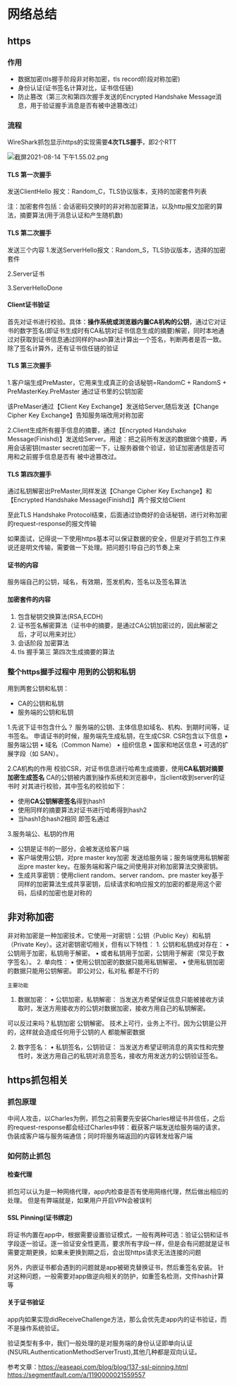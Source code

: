 # 网络总结
## https
### 作用
- 数据加密(tls握手阶段非对称加密，tls record阶段对称加密)
- 身份认证(证书签名计算对比，证书信任链)
- 防止篡改（第三次和第四次握手发送的Encrypted Handshake Message消息，用于验证握手消息是否有被中途篡改过）
### 流程
WireShark抓包显示https的实现需要**4次TLS握手**，即2个RTT

![截屏2021-08-14 下午1.55.02.png](https://p9-juejin.byteimg.com/tos-cn-i-k3u1fbpfcp/91a3158a917f40c78f000291e15a506b~tplv-k3u1fbpfcp-watermark.image)
#### TLS 第一次握手
发送ClientHello 报文：Random_C，TLS协议版本，支持的加密套件列表

注：加密套件包括：会话密码交换时的非对称加密算法，以及http报文加密的算法，摘要算法(用于消息认证和产生随机数)
#### TLS 第二次握手
发送三个内容
1.发送ServerHello报文：Random_S，TLS协议版本，选择的加密套件

2.Server证书

3.ServerHelloDone

#### Client证书验证
首先对证书进行校验。具体：**操作系统或浏览器内置CA机构的公钥**，通过它对证书的数字签名(即证书生成时有CA私钥对证书信息生成的摘要)解密，同时本地通过对获取到证书信息通过同样的hash算法计算出一个签名，判断两者是否一致。除了签名计算外，还有证书信任链的验证

#### TLS 第三次握手
1.客户端生成PreMaster，它用来生成真正的会话秘钥=RandomC + RandomS + PreMasterKey.PreMaster 通过证书里的公钥加密

该PreMaser通过【Client Key Exchange】发送给Server,随后发送【Change Cipher Key Exchange】告知服务端改用对称加密

2.Client生成所有握手信息的摘要，通过【Encrypted Handshake Message(Finishd)】发送给Server。用途：把之前所有发送的数据做个摘要，再用会话密钥(master secret)加密一下，让服务器做个验证，验证加密通信是否可用和之前握手信息是否有 被中途篡改过。

#### TLS 第四次握手
通过私钥解密出PreMaster,同样发送【Change Cipher Key Exchange】和【Encrypted Handshake Message(Finishd)】两个报文给Client

至此TLS Handshake Protocol结束，后面通过协商好的会话秘钥，进行对称加密的request-response的报文传输

如果面试，记得说一下使用https基本可以保证数据的安全，但是对于抓包工作来说还是明文传输，需要做一下处理。把问题引导自己的节奏上来

#### 证书的内容
服务端自己的公钥，域名，有效期，签发机构，签名以及签名算法

#### 加密套件的内容
1. 包含秘钥交换算法(RSA,ECDH)
2. 证书签名解密算法（证书中的摘要，是通过CA公钥加密过的，因此解密之后，才可以用来对比）
3. 会话阶段 加密算法
4. tls 握手第三 第四次生成摘要的算法

### 整个https握手过程中 用到的公钥和私钥
用到两套公钥和私钥：
- CA的公钥和私钥
- 服务端的公钥和私钥

1.先说下证书包含什么？
服务端的公钥、主体信息如域名、机构、到期时间等，证书签名。
申请证书的时候，服务端先生成私钥，在生成CSR. 
CSR包含以下信息
	•	服务端公钥
	•	域名（Common Name）
	•	组织信息
	•	国家和地区信息
	•	可选的扩展字段（如 SAN）。
	
2.CA机构的作用
校验CSR，对证书信息进行哈希生成摘要，使用**CA私钥对摘要加密生成签名**
CA的公钥被内置到操作系统和浏览器中，当client收到server的证书时 对其进行校验，其中签名的校验如下：
- 使用**CA公钥解密签名**得到hash1
- 使用同样的摘要算法对证书进行哈希得到hash2
- 当hash1合hash2相同 即签名通过

3.服务端公、私钥的作用
- 公钥是证书的一部分，会被发送给客户端
- 客户端使用公钥，对pre master key加密 发送给服务端；服务端使用私钥解密出pre master key。在服务端和客户端之间使用非对称加密算法交换密钥。
- 生成共享密钥：使用client random、server random、pre master key基于同样的加密算法生成共享密钥，后续请求和响应报文的加密的都是用这个密码，后续的加密也是对称的

## 非对称加密

非对称加密是一种加密技术，它使用一对密钥：公钥（Public Key）和私钥（Private Key）。这对密钥密切相关，但有以下特性：
	1.	公钥和私钥成对存在：
	•	公钥用于加密，私钥用于解密。
	•	或者私钥用于加密，公钥用于解密（常见于数字签名）。
	2.	单向性：
	•	使用公钥加密的数据只能用私钥解密。 
	•	使用私钥加密的数据只能用公钥解密。
	即公对公，私对私 都是不行的
	
	主要功能

1. 数据加密：
	•	公钥加密，私钥解密：
当发送方希望保证信息只能被接收方读取时，发送方用接收方的公钥对数据加密，接收方用自己的私钥解密。

可以反过来吗？私钥加密 公钥解密。
技术上可行，业务上不行。因为公钥是公开的，这样就会造成任何用于公钥的人 都能解密数据


2. 数字签名：
	•	私钥签名，公钥验证：
当发送方希望证明消息的真实性和完整性时，发送方用自己的私钥对消息签名，接收方用发送方的公钥验证签名。

## https抓包相关

### 抓包原理
中间人攻击，以Charles为例，抓包之前需要先安装Charles根证书并信任，之后的request-response都会经过Charles中转：截获客户端发送给服务端的请求，伪装成客户端与服务端通信；同时将服务端返回的内容转发给客户端

### 如何防止抓包
#### 检查代理
抓包可以认为是一种网络代理，app内检查是否有使用网络代理，然后做出相应的处理。
但是有弊端就是，如果用户开启VPN会被误判

#### SSL Pinning(证书绑定)
将证书内置在app中，根据需要设置验证模式，一般有两种可选：验证公钥和证书字段逐一验证。逐一验证安全性更高，要求所有字段一样，但是会有问题就是证书需要定期更换，如果未更换到期之后，会出现https请求无法连接的问题

另外，内嵌证书都会遇到的问题就是app被砸克替换证书，然后重签名安装。
针对这种问题，一般需要对app做逆向相关的防护，如重签名检测，文件hash计算等

#### 关于证书验证
app内如果实现didReceiveChallenge方法，那么会优先走app内的证书验证，而不是操作系统验证。

验证类型有多中，我们一般处理的是对服务端的身份认证即单向认证(NSURLAuthenticationMethodServerTrust),其他几种都是双向认证。

参考文章：https://easeapi.com/blog/blog/137-ssl-pinning.html
https://segmentfault.com/a/1190000021559557


